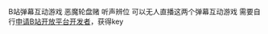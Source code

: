 B站弹幕互动游戏 恶魔轮盘赌 听声辨位 可以无人直播这两个弹幕互动游戏 需要自行[申请B站开放平台开发者](https://open-live.bilibili.com/open-manage)，获得key
